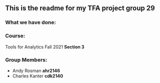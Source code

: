## This is the readme for my TFA project group 29

### What we have done:


### Course:
Tools for Analytics Fall 2021 **Section 3**

### Group Members:
- Andy Rosman **ahr2146**
- Charles Kanter **cdk2140**